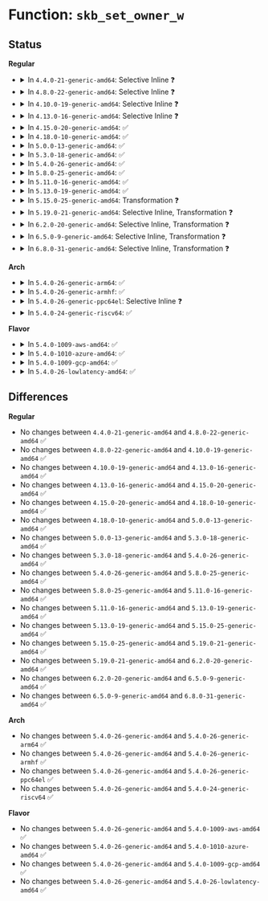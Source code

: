 # Function: <code>skb_set_owner_w</code>

## Status
<b>Regular</b>
<ul>
<li>
<details>
<summary>In <code>4.4.0-21-generic-amd64</code>: Selective Inline ❓</summary>

```c
void skb_set_owner_w(struct sk_buff * skb, struct sock * sk)
```

```json
{
  "name": "skb_set_owner_w",
  "collision_type": "Unique Global",
  "inline_type": "Selective",
  "funcs": [
    {
      "addr": 18446744071586194672,
      "name": "skb_set_owner_w",
      "external": true,
      "loc": "net/core/sock.c:1657",
      "file": "net/core/sock.c",
      "inline": "not declared, inlined",
      "caller_inline": [],
      "caller_func": [
        "net/core/sock.c:sock_wmalloc",
        "net/core/sock.c:sock_alloc_send_pskb",
        "net/core/skbuff.c:skb_cow_data",
        "net/ipv4/ip_output.c:ip_do_fragment",
        "net/ipv4/ip_output.c:ip_finish_output2",
        "net/ipv4/tcp_output.c:tcp_make_synack",
        "net/ipv4/tcp_output.c:tcp_make_synack",
        "net/ipv6/ip6_output.c:ip6_xmit",
        "net/ipv6/ip6_output.c:ip6_fragment"
      ]
    }
  ],
  "symbols": [
    {
      "addr": 18446744071586194672,
      "name": "skb_set_owner_w",
      "section": ".text",
      "bind": "STB_GLOBAL",
      "size": 152
    }
  ]
}
```
</details>
</li>
<li>
<details>
<summary>In <code>4.8.0-22-generic-amd64</code>: Selective Inline ❓</summary>

```c
void skb_set_owner_w(struct sk_buff * skb, struct sock * sk)
```

```json
{
  "name": "skb_set_owner_w",
  "collision_type": "Unique Global",
  "inline_type": "Selective",
  "funcs": [
    {
      "addr": 18446744071586617120,
      "name": "skb_set_owner_w",
      "external": true,
      "loc": "net/core/sock.c:1673",
      "file": "net/core/sock.c",
      "inline": "not declared, inlined",
      "caller_inline": [],
      "caller_func": [
        "net/core/sock.c:sock_alloc_send_pskb",
        "net/core/sock.c:sock_wmalloc",
        "net/core/skbuff.c:skb_cow_data",
        "net/ipv4/ip_output.c:ip_do_fragment",
        "net/ipv4/ip_output.c:ip_finish_output2",
        "net/ipv4/tcp_output.c:tcp_make_synack",
        "net/ipv4/tcp_output.c:tcp_make_synack",
        "net/ipv6/ip6_output.c:ip6_fragment",
        "net/ipv6/ip6_output.c:ip6_xmit"
      ]
    }
  ],
  "symbols": [
    {
      "addr": 18446744071586617120,
      "name": "skb_set_owner_w",
      "section": ".text",
      "bind": "STB_GLOBAL",
      "size": 152
    }
  ]
}
```
</details>
</li>
<li>
<details>
<summary>In <code>4.10.0-19-generic-amd64</code>: Selective Inline ❓</summary>

```c
void skb_set_owner_w(struct sk_buff * skb, struct sock * sk)
```

```json
{
  "name": "skb_set_owner_w",
  "collision_type": "Unique Global",
  "inline_type": "Selective",
  "funcs": [
    {
      "addr": 18446744071586801216,
      "name": "skb_set_owner_w",
      "external": true,
      "loc": "net/core/sock.c:1671",
      "file": "net/core/sock.c",
      "inline": "not declared, inlined",
      "caller_inline": [],
      "caller_func": [
        "net/core/sock.c:sock_alloc_send_pskb",
        "net/core/sock.c:sock_wmalloc",
        "net/core/skbuff.c:skb_cow_data",
        "net/ipv4/ip_output.c:ip_do_fragment",
        "net/ipv4/ip_output.c:ip_finish_output2",
        "net/ipv4/tcp_output.c:tcp_make_synack",
        "net/ipv4/tcp_output.c:tcp_make_synack",
        "net/ipv6/ip6_output.c:ip6_fragment",
        "net/ipv6/ip6_output.c:ip6_xmit"
      ]
    }
  ],
  "symbols": [
    {
      "addr": 18446744071586801216,
      "name": "skb_set_owner_w",
      "section": ".text",
      "bind": "STB_GLOBAL",
      "size": 152
    }
  ]
}
```
</details>
</li>
<li>
<details>
<summary>In <code>4.13.0-16-generic-amd64</code>: Selective Inline ❓</summary>

```c
void skb_set_owner_w(struct sk_buff * skb, struct sock * sk)
```

```json
{
  "name": "skb_set_owner_w",
  "collision_type": "Unique Global",
  "inline_type": "Selective",
  "funcs": [
    {
      "addr": 18446744071586925072,
      "name": "skb_set_owner_w",
      "external": true,
      "loc": "net/core/sock.c:1814",
      "file": "net/core/sock.c",
      "inline": "not declared, inlined",
      "caller_inline": [],
      "caller_func": [
        "net/core/sock.c:sock_alloc_send_pskb",
        "net/core/sock.c:sock_wmalloc",
        "net/core/skbuff.c:skb_cow_data",
        "net/ipv4/ip_output.c:ip_do_fragment",
        "net/ipv4/ip_output.c:ip_finish_output2",
        "net/ipv4/tcp_output.c:tcp_make_synack",
        "net/ipv4/tcp_output.c:tcp_make_synack",
        "net/ipv6/ip6_output.c:ip6_fragment",
        "net/ipv6/ip6_output.c:ip6_xmit"
      ]
    }
  ],
  "symbols": [
    {
      "addr": 18446744071586925072,
      "name": "skb_set_owner_w",
      "section": ".text",
      "bind": "STB_GLOBAL",
      "size": 152
    }
  ]
}
```
</details>
</li>
<li>
<details>
<summary>In <code>4.15.0-20-generic-amd64</code>: ✅</summary>

```c
void skb_set_owner_w(struct sk_buff * skb, struct sock * sk)
```

```json
{
  "name": "skb_set_owner_w",
  "collision_type": "Unique Global",
  "inline_type": "No",
  "funcs": [
    {
      "addr": 18446744071587417152,
      "name": "skb_set_owner_w",
      "external": true,
      "loc": "net/core/sock.c:1825",
      "file": "net/core/sock.c",
      "inline": "seen, unknown",
      "caller_inline": [],
      "caller_func": [
        "kernel/bpf/sockmap.c:smap_read_sock_strparser",
        "net/core/sock.c:sock_alloc_send_pskb",
        "net/core/sock.c:sock_wmalloc",
        "net/core/skbuff.c:skb_cow_data",
        "net/ipv4/ip_output.c:ip_do_fragment",
        "net/ipv4/ip_output.c:ip_finish_output2",
        "net/ipv4/tcp_output.c:tcp_make_synack",
        "net/ipv4/tcp_output.c:tcp_make_synack",
        "net/ipv6/ip6_output.c:ip6_fragment",
        "net/ipv6/ip6_output.c:ip6_xmit"
      ]
    }
  ],
  "symbols": [
    {
      "addr": 18446744071587417152,
      "name": "skb_set_owner_w",
      "section": ".text",
      "bind": "STB_GLOBAL",
      "size": 171
    }
  ]
}
```
</details>
</li>
<li>
<details>
<summary>In <code>4.18.0-10-generic-amd64</code>: ✅</summary>

```c
void skb_set_owner_w(struct sk_buff * skb, struct sock * sk)
```

```json
{
  "name": "skb_set_owner_w",
  "collision_type": "Unique Global",
  "inline_type": "No",
  "funcs": [
    {
      "addr": 18446744071587719728,
      "name": "skb_set_owner_w",
      "external": true,
      "loc": "net/core/sock.c:1845",
      "file": "net/core/sock.c",
      "inline": "seen, unknown",
      "caller_inline": [],
      "caller_func": [
        "kernel/bpf/sockmap.c:smap_read_sock_strparser",
        "net/core/sock.c:sock_alloc_send_pskb",
        "net/core/sock.c:sock_wmalloc",
        "net/core/skbuff.c:skb_cow_data",
        "net/ipv4/ip_output.c:ip_do_fragment",
        "net/ipv4/ip_output.c:ip_finish_output2",
        "net/ipv4/tcp_output.c:tcp_make_synack",
        "net/ipv4/tcp_output.c:tcp_make_synack",
        "net/ipv6/ip6_output.c:ip6_fragment",
        "net/ipv6/ip6_output.c:ip6_xmit"
      ]
    }
  ],
  "symbols": [
    {
      "addr": 18446744071587719728,
      "name": "skb_set_owner_w",
      "section": ".text",
      "bind": "STB_GLOBAL",
      "size": 167
    }
  ]
}
```
</details>
</li>
<li>
<details>
<summary>In <code>5.0.0-13-generic-amd64</code>: ✅</summary>

```c
void skb_set_owner_w(struct sk_buff * skb, struct sock * sk)
```

```json
{
  "name": "skb_set_owner_w",
  "collision_type": "Unique Global",
  "inline_type": "No",
  "funcs": [
    {
      "addr": 18446744071587852800,
      "name": "skb_set_owner_w",
      "external": true,
      "loc": "net/core/sock.c:1841",
      "file": "net/core/sock.c",
      "inline": "seen, unknown",
      "caller_inline": [],
      "caller_func": [
        "net/core/sock.c:sock_alloc_send_pskb",
        "net/core/sock.c:sock_wmalloc",
        "net/core/skbuff.c:skb_cow_data",
        "net/core/skmsg.c:sk_psock_strp_read",
        "net/ipv4/ip_output.c:ip_do_fragment",
        "net/ipv4/ip_output.c:ip_finish_output2",
        "net/ipv4/tcp_output.c:tcp_make_synack",
        "net/ipv4/tcp_output.c:tcp_make_synack",
        "net/ipv6/ip6_output.c:ip6_fragment",
        "net/ipv6/ip6_output.c:ip6_xmit"
      ]
    }
  ],
  "symbols": [
    {
      "addr": 18446744071587852800,
      "name": "skb_set_owner_w",
      "section": ".text",
      "bind": "STB_GLOBAL",
      "size": 167
    }
  ]
}
```
</details>
</li>
<li>
<details>
<summary>In <code>5.3.0-18-generic-amd64</code>: ✅</summary>

```c
void skb_set_owner_w(struct sk_buff * skb, struct sock * sk)
```

```json
{
  "name": "skb_set_owner_w",
  "collision_type": "Unique Global",
  "inline_type": "No",
  "funcs": [
    {
      "addr": 18446744071588157008,
      "name": "skb_set_owner_w",
      "external": true,
      "loc": "net/core/sock.c:1973",
      "file": "net/core/sock.c",
      "inline": "seen, unknown",
      "caller_inline": [],
      "caller_func": [
        "net/core/sock.c:sock_alloc_send_pskb",
        "net/core/sock.c:sock_wmalloc",
        "net/core/skbuff.c:skb_cow_data",
        "net/core/skmsg.c:sk_psock_strp_read",
        "net/ipv4/ip_output.c:ip_frag_next",
        "net/ipv4/ip_output.c:ip_finish_output2",
        "net/ipv4/tcp_output.c:tcp_make_synack",
        "net/ipv4/tcp_output.c:tcp_make_synack",
        "net/ipv6/ip6_output.c:ip6_frag_next",
        "net/ipv6/ip6_output.c:ip6_xmit"
      ]
    }
  ],
  "symbols": [
    {
      "addr": 18446744071588157008,
      "name": "skb_set_owner_w",
      "section": ".text",
      "bind": "STB_GLOBAL",
      "size": 167
    }
  ]
}
```
</details>
</li>
<li>
<details>
<summary>In <code>5.4.0-26-generic-amd64</code>: ✅</summary>

```c
void skb_set_owner_w(struct sk_buff * skb, struct sock * sk)
```

```json
{
  "name": "skb_set_owner_w",
  "collision_type": "Unique Global",
  "inline_type": "No",
  "funcs": [
    {
      "addr": 18446744071588362304,
      "name": "skb_set_owner_w",
      "external": true,
      "loc": "net/core/sock.c:1986",
      "file": "net/core/sock.c",
      "inline": "seen, unknown",
      "caller_inline": [],
      "caller_func": [
        "net/core/sock.c:sock_alloc_send_pskb",
        "net/core/sock.c:sock_wmalloc",
        "net/core/skbuff.c:skb_cow_data",
        "net/core/skmsg.c:sk_psock_strp_read",
        "net/ipv4/ip_output.c:ip_frag_next",
        "net/ipv4/ip_output.c:ip_finish_output2",
        "net/ipv4/tcp_output.c:tcp_make_synack",
        "net/ipv4/tcp_output.c:tcp_make_synack",
        "net/ipv6/ip6_output.c:ip6_frag_next",
        "net/ipv6/ip6_output.c:ip6_xmit"
      ]
    }
  ],
  "symbols": [
    {
      "addr": 18446744071588362304,
      "name": "skb_set_owner_w",
      "section": ".text",
      "bind": "STB_GLOBAL",
      "size": 167
    }
  ]
}
```
</details>
</li>
<li>
<details>
<summary>In <code>5.8.0-25-generic-amd64</code>: ✅</summary>

```c
void skb_set_owner_w(struct sk_buff * skb, struct sock * sk)
```

```json
{
  "name": "skb_set_owner_w",
  "collision_type": "Unique Global",
  "inline_type": "No",
  "funcs": [
    {
      "addr": 18446744071589224192,
      "name": "skb_set_owner_w",
      "external": true,
      "loc": "net/core/sock.c:2083",
      "file": "net/core/sock.c",
      "inline": "seen, unknown",
      "caller_inline": [],
      "caller_func": [
        "drivers/net/tun.c:__tun_build_skb",
        "net/core/sock.c:sock_alloc_send_pskb",
        "net/core/sock.c:sock_wmalloc",
        "net/core/skbuff.c:skb_cow_data",
        "net/core/skmsg.c:sk_psock_skb_redirect",
        "net/ipv4/ip_output.c:ip_frag_next",
        "net/ipv4/ip_output.c:ip_finish_output2",
        "net/ipv4/tcp_output.c:tcp_make_synack",
        "net/ipv4/tcp_output.c:tcp_make_synack",
        "net/xfrm/espintcp.c:espintcp_push_skb",
        "net/ipv6/ip6_output.c:ip6_frag_next",
        "net/ipv6/ip6_output.c:ip6_xmit",
        "net/ipv6/ndisc.c:ndisc_alloc_skb"
      ]
    }
  ],
  "symbols": [
    {
      "addr": 18446744071589224192,
      "name": "skb_set_owner_w",
      "section": ".text",
      "bind": "STB_GLOBAL",
      "size": 222
    }
  ]
}
```
</details>
</li>
<li>
<details>
<summary>In <code>5.11.0-16-generic-amd64</code>: ✅</summary>

```c
void skb_set_owner_w(struct sk_buff * skb, struct sock * sk)
```

```json
{
  "name": "skb_set_owner_w",
  "collision_type": "Unique Global",
  "inline_type": "No",
  "funcs": [
    {
      "addr": 18446744071589221072,
      "name": "skb_set_owner_w",
      "external": true,
      "loc": "net/core/sock.c:2075",
      "file": "net/core/sock.c",
      "inline": "seen, unknown",
      "caller_inline": [],
      "caller_func": [
        "drivers/net/tun.c:__tun_build_skb",
        "net/core/sock.c:sock_alloc_send_pskb",
        "net/core/sock.c:sock_wmalloc",
        "net/core/skbuff.c:skb_cow_data",
        "net/ipv4/ip_output.c:ip_frag_next",
        "net/ipv4/ip_output.c:ip_finish_output2",
        "net/ipv4/tcp_output.c:tcp_make_synack",
        "net/ipv4/tcp_output.c:tcp_make_synack",
        "net/xfrm/espintcp.c:espintcp_push_skb",
        "net/ipv6/ip6_output.c:ip6_frag_next",
        "net/ipv6/ip6_output.c:ip6_xmit",
        "net/ipv6/ndisc.c:ndisc_alloc_skb"
      ]
    }
  ],
  "symbols": [
    {
      "addr": 18446744071589221072,
      "name": "skb_set_owner_w",
      "section": ".text",
      "bind": "STB_GLOBAL",
      "size": 222
    }
  ]
}
```
</details>
</li>
<li>
<details>
<summary>In <code>5.13.0-19-generic-amd64</code>: ✅</summary>

```c
void skb_set_owner_w(struct sk_buff * skb, struct sock * sk)
```

```json
{
  "name": "skb_set_owner_w",
  "collision_type": "Unique Global",
  "inline_type": "No",
  "funcs": [
    {
      "addr": 18446744071589114624,
      "name": "skb_set_owner_w",
      "external": true,
      "loc": "net/core/sock.c:2104",
      "file": "net/core/sock.c",
      "inline": "seen, unknown",
      "caller_inline": [],
      "caller_func": [
        "drivers/net/tun.c:__tun_build_skb",
        "net/core/sock.c:sock_alloc_send_pskb",
        "net/core/sock.c:sock_wmalloc",
        "net/core/skbuff.c:skb_cow_data",
        "net/ipv4/ip_output.c:ip_frag_next",
        "net/ipv4/ip_output.c:ip_finish_output2",
        "net/ipv4/tcp_output.c:tcp_make_synack",
        "net/ipv4/tcp_output.c:tcp_make_synack",
        "net/xfrm/espintcp.c:espintcp_push_skb",
        "net/ipv6/ip6_output.c:ip6_frag_next",
        "net/ipv6/ip6_output.c:ip6_xmit",
        "net/ipv6/ip6_output.c:ip6_finish_output2",
        "net/ipv6/ndisc.c:ndisc_alloc_skb"
      ]
    }
  ],
  "symbols": [
    {
      "addr": 18446744071589114624,
      "name": "skb_set_owner_w",
      "section": ".text",
      "bind": "STB_GLOBAL",
      "size": 216
    }
  ]
}
```
</details>
</li>
<li>
<details>
<summary>In <code>5.15.0-25-generic-amd64</code>: Transformation ❓</summary>

```c
void skb_set_owner_w(struct sk_buff * skb, struct sock * sk)
```

```json
{
  "name": "skb_set_owner_w",
  "collision_type": "Unique Global",
  "inline_type": "No",
  "funcs": [
    {
      "addr": 0,
      "name": "skb_set_owner_w",
      "external": true,
      "loc": "net/core/sock.c:2228",
      "file": "net/core/sock.c",
      "inline": "seen, unknown",
      "caller_inline": [],
      "caller_func": [
        "drivers/net/tun.c:__tun_build_skb",
        "net/core/sock.c:sock_alloc_send_pskb",
        "net/core/sock.c:sock_wmalloc",
        "net/core/skbuff.c:skb_cow_data",
        "net/core/skbuff.c:skb_expand_head",
        "net/ipv4/ip_output.c:ip_frag_next",
        "net/ipv4/tcp_output.c:tcp_make_synack",
        "net/ipv4/tcp_output.c:tcp_make_synack",
        "net/xfrm/espintcp.c:espintcp_push_skb",
        "net/ipv6/ip6_output.c:ip6_frag_next",
        "net/ipv6/ndisc.c:ndisc_alloc_skb"
      ]
    }
  ],
  "symbols": [
    {
      "addr": 18446744071592692558,
      "name": "skb_set_owner_w.cold",
      "section": ".text",
      "bind": "STB_LOCAL",
      "size": 32
    },
    {
      "addr": 18446744071589833072,
      "name": "skb_set_owner_w",
      "section": ".text",
      "bind": "STB_GLOBAL",
      "size": 241
    }
  ]
}
```
</details>
</li>
<li>
<details>
<summary>In <code>5.19.0-21-generic-amd64</code>: Selective Inline, Transformation ❓</summary>

```c
void skb_set_owner_w(struct sk_buff * skb, struct sock * sk)
```

```json
{
  "name": "skb_set_owner_w",
  "collision_type": "Unique Global",
  "inline_type": "Selective",
  "funcs": [
    {
      "addr": 18446744071591356687,
      "name": "skb_set_owner_w",
      "external": true,
      "loc": "net/core/sock.c:2395",
      "file": "net/core/sock.c",
      "inline": "not declared, inlined",
      "caller_inline": [],
      "caller_func": [
        "drivers/net/tun.c:__tun_build_skb",
        "net/core/sock.c:sock_alloc_send_pskb",
        "net/core/sock.c:sock_wmalloc",
        "net/core/skbuff.c:skb_cow_data",
        "net/core/skbuff.c:skb_expand_head",
        "net/ipv4/ip_output.c:ip_frag_next",
        "net/ipv4/tcp_output.c:tcp_make_synack",
        "net/ipv4/tcp_output.c:tcp_make_synack",
        "net/xfrm/espintcp.c:espintcp_push_skb",
        "net/ipv6/ip6_output.c:ip6_frag_next",
        "net/ipv6/ndisc.c:ndisc_alloc_skb",
        "net/mctp/route.c:mctp_do_fragment_route"
      ]
    }
  ],
  "symbols": [
    {
      "addr": 18446744071594578021,
      "name": "skb_set_owner_w.cold",
      "section": ".text",
      "bind": "STB_LOCAL",
      "size": 32
    },
    {
      "addr": 18446744071591356496,
      "name": "skb_set_owner_w",
      "section": ".text",
      "bind": "STB_GLOBAL",
      "size": 276
    }
  ]
}
```
</details>
</li>
<li>
<details>
<summary>In <code>6.2.0-20-generic-amd64</code>: Selective Inline, Transformation ❓</summary>

```c
void skb_set_owner_w(struct sk_buff * skb, struct sock * sk)
```

```json
{
  "name": "skb_set_owner_w",
  "collision_type": "Unique Global",
  "inline_type": "Selective",
  "funcs": [
    {
      "addr": 18446744071593111359,
      "name": "skb_set_owner_w",
      "external": true,
      "loc": "net/core/sock.c:2474",
      "file": "net/core/sock.c",
      "inline": "not declared, inlined",
      "caller_inline": [],
      "caller_func": [
        "drivers/net/tun.c:__tun_build_skb",
        "net/core/sock.c:sock_alloc_send_pskb",
        "net/core/sock.c:sock_wmalloc",
        "net/core/skbuff.c:skb_cow_data",
        "net/core/skbuff.c:skb_expand_head",
        "net/ipv4/ip_output.c:ip_frag_next",
        "net/ipv4/tcp_output.c:tcp_make_synack",
        "net/ipv4/tcp_output.c:tcp_make_synack",
        "net/xfrm/espintcp.c:espintcp_push_skb",
        "net/ipv6/ip6_output.c:ip6_frag_next",
        "net/ipv6/ndisc.c:ndisc_alloc_skb",
        "net/mctp/route.c:mctp_do_fragment_route"
      ]
    }
  ],
  "symbols": [
    {
      "addr": 18446744071596321686,
      "name": "skb_set_owner_w.cold",
      "section": ".text",
      "bind": "STB_LOCAL",
      "size": 32
    },
    {
      "addr": 18446744071593111168,
      "name": "skb_set_owner_w",
      "section": ".text",
      "bind": "STB_GLOBAL",
      "size": 276
    }
  ]
}
```
</details>
</li>
<li>
<details>
<summary>In <code>6.5.0-9-generic-amd64</code>: Selective Inline, Transformation ❓</summary>

```c
void skb_set_owner_w(struct sk_buff * skb, struct sock * sk)
```

```json
{
  "name": "skb_set_owner_w",
  "collision_type": "Unique Global",
  "inline_type": "Selective",
  "funcs": [
    {
      "addr": 18446744071593566532,
      "name": "skb_set_owner_w",
      "external": true,
      "loc": "net/core/sock.c:2523",
      "file": "net/core/sock.c",
      "inline": "not declared, inlined",
      "caller_inline": [],
      "caller_func": [
        "drivers/net/tun.c:__tun_build_skb",
        "net/core/sock.c:sock_alloc_send_pskb",
        "net/core/sock.c:sock_wmalloc",
        "net/core/skbuff.c:skb_cow_data",
        "net/core/skbuff.c:skb_expand_head",
        "net/ipv4/ip_output.c:ip_frag_next",
        "net/ipv4/tcp_output.c:tcp_make_synack",
        "net/ipv4/tcp_output.c:tcp_make_synack",
        "net/xfrm/espintcp.c:espintcp_push_skb",
        "net/ipv6/ip6_output.c:ip6_frag_next",
        "net/ipv6/ndisc.c:ndisc_alloc_skb",
        "net/mctp/route.c:mctp_do_fragment_route"
      ]
    }
  ],
  "symbols": [
    {
      "addr": 18446744071596851384,
      "name": "skb_set_owner_w.cold",
      "section": ".text",
      "bind": "STB_LOCAL",
      "size": 25
    },
    {
      "addr": 18446744071593566352,
      "name": "skb_set_owner_w",
      "section": ".text",
      "bind": "STB_GLOBAL",
      "size": 266
    }
  ]
}
```
</details>
</li>
<li>
<details>
<summary>In <code>6.8.0-31-generic-amd64</code>: Selective Inline, Transformation ❓</summary>

```c
void skb_set_owner_w(struct sk_buff * skb, struct sock * sk)
```

```json
{
  "name": "skb_set_owner_w",
  "collision_type": "Unique Global",
  "inline_type": "Selective",
  "funcs": [
    {
      "addr": 18446744071594339124,
      "name": "skb_set_owner_w",
      "external": true,
      "loc": "net/core/sock.c:2503",
      "file": "net/core/sock.c",
      "inline": "not declared, inlined",
      "caller_inline": [],
      "caller_func": [
        "drivers/net/tun.c:__tun_build_skb",
        "net/core/sock.c:sock_alloc_send_pskb",
        "net/core/sock.c:sock_wmalloc",
        "net/core/skbuff.c:skb_cow_data",
        "net/core/skbuff.c:skb_expand_head",
        "net/ipv4/ip_output.c:ip_frag_next",
        "net/ipv4/tcp_output.c:tcp_make_synack",
        "net/ipv4/tcp_output.c:tcp_make_synack",
        "net/xfrm/espintcp.c:espintcp_push_skb",
        "net/ipv6/ip6_output.c:ip6_frag_next",
        "net/ipv6/ndisc.c:ndisc_alloc_skb",
        "net/mctp/route.c:mctp_do_fragment_route"
      ]
    }
  ],
  "symbols": [
    {
      "addr": 18446744071597776199,
      "name": "skb_set_owner_w.cold",
      "section": ".text",
      "bind": "STB_LOCAL",
      "size": 25
    },
    {
      "addr": 18446744071594338944,
      "name": "skb_set_owner_w",
      "section": ".text",
      "bind": "STB_GLOBAL",
      "size": 266
    }
  ]
}
```
</details>
</li>
</ul>
<b>Arch</b>
<ul>
<li>
<details>
<summary>In <code>5.4.0-26-generic-arm64</code>: ✅</summary>

```c
void skb_set_owner_w(struct sk_buff * skb, struct sock * sk)
```

```json
{
  "name": "skb_set_owner_w",
  "collision_type": "Unique Global",
  "inline_type": "No",
  "funcs": [
    {
      "addr": 18446603336501865072,
      "name": "skb_set_owner_w",
      "external": true,
      "loc": "net/core/sock.c:1986",
      "file": "net/core/sock.c",
      "inline": "seen, unknown",
      "caller_inline": [],
      "caller_func": [
        "net/core/sock.c:sock_alloc_send_pskb",
        "net/core/sock.c:sock_wmalloc",
        "net/core/skbuff.c:skb_cow_data",
        "net/core/skmsg.c:sk_psock_strp_read",
        "net/ipv4/ip_output.c:ip_frag_next",
        "net/ipv4/ip_output.c:ip_finish_output2",
        "net/ipv4/tcp_output.c:tcp_make_synack",
        "net/ipv4/tcp_output.c:tcp_make_synack",
        "net/ipv6/ip6_output.c:ip6_frag_next",
        "net/ipv6/ip6_output.c:ip6_xmit"
      ]
    }
  ],
  "symbols": [
    {
      "addr": 18446603336501865072,
      "name": "skb_set_owner_w",
      "section": ".text",
      "bind": "STB_GLOBAL",
      "size": 180
    }
  ]
}
```
</details>
</li>
<li>
<details>
<summary>In <code>5.4.0-26-generic-armhf</code>: ✅</summary>

```c
void skb_set_owner_w(struct sk_buff * skb, struct sock * sk)
```

```json
{
  "name": "skb_set_owner_w",
  "collision_type": "Unique Global",
  "inline_type": "No",
  "funcs": [
    {
      "addr": 3234635044,
      "name": "skb_set_owner_w",
      "external": true,
      "loc": "net/core/sock.c:1986",
      "file": "net/core/sock.c",
      "inline": "seen, unknown",
      "caller_inline": [],
      "caller_func": [
        "drivers/net/tun.c:__tun_build_skb",
        "net/core/sock.c:sock_alloc_send_pskb",
        "net/core/sock.c:sock_wmalloc",
        "net/core/skbuff.c:skb_cow_data",
        "net/core/skmsg.c:sk_psock_strp_read",
        "net/ipv4/ip_output.c:ip_frag_next",
        "net/ipv4/ip_output.c:ip_finish_output2",
        "net/ipv4/tcp_output.c:tcp_make_synack",
        "net/ipv4/tcp_output.c:tcp_make_synack",
        "net/ipv6/ip6_output.c:ip6_frag_next",
        "net/ipv6/ip6_output.c:ip6_xmit"
      ]
    }
  ],
  "symbols": [
    {
      "addr": 3234635044,
      "name": "skb_set_owner_w",
      "section": ".text",
      "bind": "STB_GLOBAL",
      "size": 172
    }
  ]
}
```
</details>
</li>
<li>
<details>
<summary>In <code>5.4.0-26-generic-ppc64el</code>: Selective Inline ❓</summary>

```c
void skb_set_owner_w(struct sk_buff * skb, struct sock * sk)
```

```json
{
  "name": "skb_set_owner_w",
  "collision_type": "Unique Global",
  "inline_type": "Selective",
  "funcs": [
    {
      "addr": 13835058055295277616,
      "name": "skb_set_owner_w",
      "external": true,
      "loc": "net/core/sock.c:1986",
      "file": "net/core/sock.c",
      "inline": "not declared, inlined",
      "caller_inline": [],
      "caller_func": [
        "net/core/sock.c:sock_alloc_send_pskb",
        "net/core/sock.c:sock_wmalloc",
        "net/core/skbuff.c:skb_cow_data",
        "net/core/skmsg.c:sk_psock_strp_read",
        "net/ipv4/ip_output.c:ip_frag_next",
        "net/ipv4/ip_output.c:ip_finish_output2",
        "net/ipv4/tcp_output.c:tcp_make_synack",
        "net/ipv4/tcp_output.c:tcp_make_synack",
        "net/ipv6/ip6_output.c:ip6_frag_next",
        "net/ipv6/ip6_output.c:ip6_xmit"
      ]
    }
  ],
  "symbols": [
    {
      "addr": 13835058055295277616,
      "name": "skb_set_owner_w",
      "section": ".text",
      "bind": "STB_GLOBAL",
      "size": 312
    }
  ]
}
```
</details>
</li>
<li>
<details>
<summary>In <code>5.4.0-24-generic-riscv64</code>: ✅</summary>

```c
void skb_set_owner_w(struct sk_buff * skb, struct sock * sk)
```

```json
{
  "name": "skb_set_owner_w",
  "collision_type": "Unique Global",
  "inline_type": "No",
  "funcs": [
    {
      "addr": 18446743936278195184,
      "name": "skb_set_owner_w",
      "external": true,
      "loc": "net/core/sock.c:1986",
      "file": "net/core/sock.c",
      "inline": "seen, unknown",
      "caller_inline": [],
      "caller_func": [
        "net/core/sock.c:sock_alloc_send_pskb",
        "net/core/sock.c:sock_wmalloc",
        "net/core/skbuff.c:skb_cow_data",
        "net/core/skmsg.c:sk_psock_strp_read",
        "net/ipv4/ip_output.c:ip_frag_next",
        "net/ipv4/ip_output.c:ip_finish_output2",
        "net/ipv4/tcp_output.c:tcp_make_synack",
        "net/ipv4/tcp_output.c:tcp_make_synack",
        "net/ipv6/ip6_output.c:ip6_frag_next",
        "net/ipv6/ip6_output.c:ip6_xmit"
      ]
    }
  ],
  "symbols": [
    {
      "addr": 18446743936278195184,
      "name": "skb_set_owner_w",
      "section": ".text",
      "bind": "STB_GLOBAL",
      "size": 152
    }
  ]
}
```
</details>
</li>
</ul>
<b>Flavor</b>
<ul>
<li>
<details>
<summary>In <code>5.4.0-1009-aws-amd64</code>: ✅</summary>

```c
void skb_set_owner_w(struct sk_buff * skb, struct sock * sk)
```

```json
{
  "name": "skb_set_owner_w",
  "collision_type": "Unique Global",
  "inline_type": "No",
  "funcs": [
    {
      "addr": 18446744071587969088,
      "name": "skb_set_owner_w",
      "external": true,
      "loc": "net/core/sock.c:1986",
      "file": "net/core/sock.c",
      "inline": "seen, unknown",
      "caller_inline": [],
      "caller_func": [
        "net/core/sock.c:sock_alloc_send_pskb",
        "net/core/sock.c:sock_wmalloc",
        "net/core/skbuff.c:skb_cow_data",
        "net/core/skmsg.c:sk_psock_strp_read",
        "net/ipv4/ip_output.c:ip_frag_next",
        "net/ipv4/ip_output.c:ip_finish_output2",
        "net/ipv4/tcp_output.c:tcp_make_synack",
        "net/ipv4/tcp_output.c:tcp_make_synack",
        "net/ipv6/ip6_output.c:ip6_frag_next",
        "net/ipv6/ip6_output.c:ip6_xmit"
      ]
    }
  ],
  "symbols": [
    {
      "addr": 18446744071587969088,
      "name": "skb_set_owner_w",
      "section": ".text",
      "bind": "STB_GLOBAL",
      "size": 167
    }
  ]
}
```
</details>
</li>
<li>
<details>
<summary>In <code>5.4.0-1010-azure-amd64</code>: ✅</summary>

```c
void skb_set_owner_w(struct sk_buff * skb, struct sock * sk)
```

```json
{
  "name": "skb_set_owner_w",
  "collision_type": "Unique Global",
  "inline_type": "No",
  "funcs": [
    {
      "addr": 18446744071587682192,
      "name": "skb_set_owner_w",
      "external": true,
      "loc": "net/core/sock.c:1986",
      "file": "net/core/sock.c",
      "inline": "seen, unknown",
      "caller_inline": [],
      "caller_func": [
        "net/core/sock.c:sock_alloc_send_pskb",
        "net/core/sock.c:sock_wmalloc",
        "net/core/skbuff.c:skb_cow_data",
        "net/core/skmsg.c:sk_psock_strp_read",
        "net/ipv4/ip_output.c:ip_frag_next",
        "net/ipv4/ip_output.c:ip_finish_output2",
        "net/ipv4/tcp_output.c:tcp_make_synack",
        "net/ipv4/tcp_output.c:tcp_make_synack",
        "net/ipv6/ip6_output.c:ip6_frag_next",
        "net/ipv6/ip6_output.c:ip6_xmit"
      ]
    }
  ],
  "symbols": [
    {
      "addr": 18446744071587682192,
      "name": "skb_set_owner_w",
      "section": ".text",
      "bind": "STB_GLOBAL",
      "size": 167
    }
  ]
}
```
</details>
</li>
<li>
<details>
<summary>In <code>5.4.0-1009-gcp-amd64</code>: ✅</summary>

```c
void skb_set_owner_w(struct sk_buff * skb, struct sock * sk)
```

```json
{
  "name": "skb_set_owner_w",
  "collision_type": "Unique Global",
  "inline_type": "No",
  "funcs": [
    {
      "addr": 18446744071588300864,
      "name": "skb_set_owner_w",
      "external": true,
      "loc": "net/core/sock.c:1986",
      "file": "net/core/sock.c",
      "inline": "seen, unknown",
      "caller_inline": [],
      "caller_func": [
        "net/core/sock.c:sock_alloc_send_pskb",
        "net/core/sock.c:sock_wmalloc",
        "net/core/skbuff.c:skb_cow_data",
        "net/core/skmsg.c:sk_psock_strp_read",
        "net/ipv4/ip_output.c:ip_frag_next",
        "net/ipv4/ip_output.c:ip_finish_output2",
        "net/ipv4/tcp_output.c:tcp_make_synack",
        "net/ipv4/tcp_output.c:tcp_make_synack",
        "net/ipv6/ip6_output.c:ip6_frag_next",
        "net/ipv6/ip6_output.c:ip6_xmit"
      ]
    }
  ],
  "symbols": [
    {
      "addr": 18446744071588300864,
      "name": "skb_set_owner_w",
      "section": ".text",
      "bind": "STB_GLOBAL",
      "size": 167
    }
  ]
}
```
</details>
</li>
<li>
<details>
<summary>In <code>5.4.0-26-lowlatency-amd64</code>: ✅</summary>

```c
void skb_set_owner_w(struct sk_buff * skb, struct sock * sk)
```

```json
{
  "name": "skb_set_owner_w",
  "collision_type": "Unique Global",
  "inline_type": "No",
  "funcs": [
    {
      "addr": 18446744071588436192,
      "name": "skb_set_owner_w",
      "external": true,
      "loc": "net/core/sock.c:1986",
      "file": "net/core/sock.c",
      "inline": "seen, unknown",
      "caller_inline": [],
      "caller_func": [
        "net/core/sock.c:sock_alloc_send_pskb",
        "net/core/sock.c:sock_wmalloc",
        "net/core/skbuff.c:skb_cow_data",
        "net/core/skmsg.c:sk_psock_strp_read",
        "net/ipv4/ip_output.c:ip_frag_next",
        "net/ipv4/ip_output.c:ip_finish_output2",
        "net/ipv4/tcp_output.c:tcp_make_synack",
        "net/ipv4/tcp_output.c:tcp_make_synack",
        "net/ipv6/ip6_output.c:ip6_frag_next",
        "net/ipv6/ip6_output.c:ip6_xmit"
      ]
    }
  ],
  "symbols": [
    {
      "addr": 18446744071588436192,
      "name": "skb_set_owner_w",
      "section": ".text",
      "bind": "STB_GLOBAL",
      "size": 167
    }
  ]
}
```
</details>
</li>
</ul>

## Differences
<b>Regular</b>
<ul>
<li>
No changes between <code>4.4.0-21-generic-amd64</code> and <code>4.8.0-22-generic-amd64</code> ✅
</li>
<li>
No changes between <code>4.8.0-22-generic-amd64</code> and <code>4.10.0-19-generic-amd64</code> ✅
</li>
<li>
No changes between <code>4.10.0-19-generic-amd64</code> and <code>4.13.0-16-generic-amd64</code> ✅
</li>
<li>
No changes between <code>4.13.0-16-generic-amd64</code> and <code>4.15.0-20-generic-amd64</code> ✅
</li>
<li>
No changes between <code>4.15.0-20-generic-amd64</code> and <code>4.18.0-10-generic-amd64</code> ✅
</li>
<li>
No changes between <code>4.18.0-10-generic-amd64</code> and <code>5.0.0-13-generic-amd64</code> ✅
</li>
<li>
No changes between <code>5.0.0-13-generic-amd64</code> and <code>5.3.0-18-generic-amd64</code> ✅
</li>
<li>
No changes between <code>5.3.0-18-generic-amd64</code> and <code>5.4.0-26-generic-amd64</code> ✅
</li>
<li>
No changes between <code>5.4.0-26-generic-amd64</code> and <code>5.8.0-25-generic-amd64</code> ✅
</li>
<li>
No changes between <code>5.8.0-25-generic-amd64</code> and <code>5.11.0-16-generic-amd64</code> ✅
</li>
<li>
No changes between <code>5.11.0-16-generic-amd64</code> and <code>5.13.0-19-generic-amd64</code> ✅
</li>
<li>
No changes between <code>5.13.0-19-generic-amd64</code> and <code>5.15.0-25-generic-amd64</code> ✅
</li>
<li>
No changes between <code>5.15.0-25-generic-amd64</code> and <code>5.19.0-21-generic-amd64</code> ✅
</li>
<li>
No changes between <code>5.19.0-21-generic-amd64</code> and <code>6.2.0-20-generic-amd64</code> ✅
</li>
<li>
No changes between <code>6.2.0-20-generic-amd64</code> and <code>6.5.0-9-generic-amd64</code> ✅
</li>
<li>
No changes between <code>6.5.0-9-generic-amd64</code> and <code>6.8.0-31-generic-amd64</code> ✅
</li>
</ul>
<b>Arch</b>
<ul>
<li>
No changes between <code>5.4.0-26-generic-amd64</code> and <code>5.4.0-26-generic-arm64</code> ✅
</li>
<li>
No changes between <code>5.4.0-26-generic-amd64</code> and <code>5.4.0-26-generic-armhf</code> ✅
</li>
<li>
No changes between <code>5.4.0-26-generic-amd64</code> and <code>5.4.0-26-generic-ppc64el</code> ✅
</li>
<li>
No changes between <code>5.4.0-26-generic-amd64</code> and <code>5.4.0-24-generic-riscv64</code> ✅
</li>
</ul>
<b>Flavor</b>
<ul>
<li>
No changes between <code>5.4.0-26-generic-amd64</code> and <code>5.4.0-1009-aws-amd64</code> ✅
</li>
<li>
No changes between <code>5.4.0-26-generic-amd64</code> and <code>5.4.0-1010-azure-amd64</code> ✅
</li>
<li>
No changes between <code>5.4.0-26-generic-amd64</code> and <code>5.4.0-1009-gcp-amd64</code> ✅
</li>
<li>
No changes between <code>5.4.0-26-generic-amd64</code> and <code>5.4.0-26-lowlatency-amd64</code> ✅
</li>
</ul>
